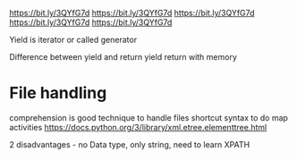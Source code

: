 https://bit.ly/3QYfG7d
https://bit.ly/3QYfG7d
https://bit.ly/3QYfG7d
https://bit.ly/3QYfG7d
https://bit.ly/3QYfG7d

Yield is iterator or called generator

Difference between yield and return
yield return with memory

# File handling
comprehension is good technique to handle files
shortcut syntax to do map activities
https://docs.python.org/3/library/xml.etree.elementtree.html

2 disadvantages - no Data type, only string, need to learn XPATH